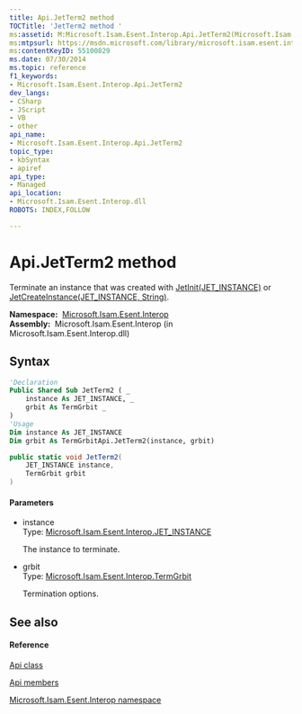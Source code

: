 ```yaml
---
title: Api.JetTerm2 method 
TOCTitle: 'JetTerm2 method '
ms:assetid: M:Microsoft.Isam.Esent.Interop.Api.JetTerm2(Microsoft.Isam.Esent.Interop.JET_INSTANCE,Microsoft.Isam.Esent.Interop.TermGrbit)
ms:mtpsurl: https://msdn.microsoft.com/library/microsoft.isam.esent.interop.api.jetterm2(v=EXCHG.10)
ms:contentKeyID: 55100829
ms.date: 07/30/2014
ms.topic: reference
f1_keywords:
- Microsoft.Isam.Esent.Interop.Api.JetTerm2
dev_langs:
- CSharp
- JScript
- VB
- other
api_name: 
- Microsoft.Isam.Esent.Interop.Api.JetTerm2
topic_type: 
- kbSyntax
- apiref
api_type: 
- Managed
api_location: 
- Microsoft.Isam.Esent.Interop.dll
ROBOTS: INDEX,FOLLOW

---
```


# Api.JetTerm2 method

Terminate an instance that was created with [JetInit(JET_INSTANCE)](./api.jetinit-method.md) or [JetCreateInstance(JET_INSTANCE, String)](./api.jetcreateinstance-method.md).

**Namespace:**  [Microsoft.Isam.Esent.Interop](./microsoft.isam.esent.interop-namespace.md)  
**Assembly:**  Microsoft.Isam.Esent.Interop (in Microsoft.Isam.Esent.Interop.dll)

## Syntax

``` vb
'Declaration
Public Shared Sub JetTerm2 ( _
    instance As JET_INSTANCE, _
    grbit As TermGrbit _
)
'Usage
Dim instance As JET_INSTANCE
Dim grbit As TermGrbitApi.JetTerm2(instance, grbit)
```

``` csharp
public static void JetTerm2(
    JET_INSTANCE instance,
    TermGrbit grbit
)
```

#### Parameters

  - instance  
    Type: [Microsoft.Isam.Esent.Interop.JET_INSTANCE](./jet-instance-structure.md)  
    
    The instance to terminate.

<!-- end list -->

  - grbit  
    Type: [Microsoft.Isam.Esent.Interop.TermGrbit](./termgrbit-enumeration.md)  
    
    Termination options.

## See also

#### Reference

[Api class](./api-class.md)

[Api members](./api-members.md)

[Microsoft.Isam.Esent.Interop namespace](./microsoft.isam.esent.interop-namespace.md)